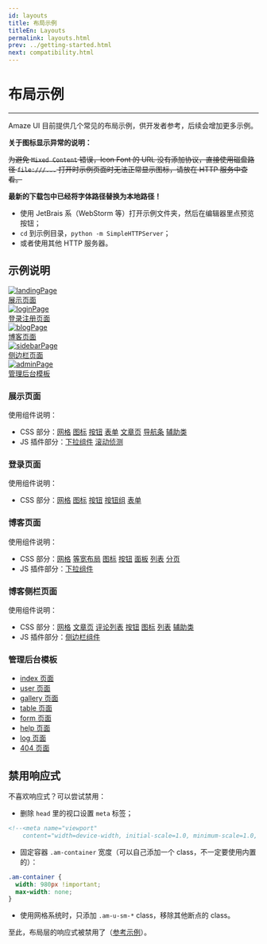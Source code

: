 ```yaml
---
id: layouts
title: 布局示例
titleEn: Layouts
permalink: layouts.html
prev: ../getting-started.html
next: compatibility.html
---
```


# 布局示例
---

Amaze UI 目前提供几个常见的布局示例，供开发者参考，后续会增加更多示例。


**关于图标显示异常的说明：**

~~为避免 `Mixed Content` 错误，Icon Font 的 URL 没有添加协议，直接使用磁盘路径 `file:///...` 打开时示例页面时无法正常显示图标，请放在 HTTP 服务中查看。~~

**最新的下载包中已经将字体路径替换为本地路径！**

- 使用 JetBrais 系（WebStorm 等）打开示例文件夹，然后在编辑器里点预览按钮；
- `cd` 到示例目录，`python -m SimpleHTTPServer`；
- 或者使用其他 HTTP 服务器。


## 示例说明

<div class="am-g">
  <div class="am-u-sm-6 am-u-md-3">
    <a class="am-thumbnail" href="/examples/landing.html">
      <img class="am-img-thumbnail"
           src="http://amazeui.org/i/examples/landingPage.png"
           alt="landingPage"/>
      <figcaption class="am-thumbnail-caption">展示页面</figcaption>
    </a>
  </div>
  <div class="am-u-sm-6 am-u-md-3">
    <a class="am-thumbnail" href="/examples/login.html">
      <img class="am-img-thumbnail"
           src="http://amazeui.org/i/examples/loginPage.png" alt="loginPage"/>
      <figcaption class="am-thumbnail-caption">登录注册页面</figcaption>
    </a>
  </div>
  <div class="am-u-sm-6 am-u-md-3">
    <a class="am-thumbnail" href="/examples/blog.html">
      <img class="am-img-thumbnail"
           src="http://amazeui.org/i/examples/blogPage.png" alt="blogPage"/>
      <figcaption class="am-thumbnail-caption">博客页面</figcaption>
    </a>
  </div>
  <div class="am-u-sm-6 am-u-md-3">
    <a class="am-thumbnail" href="/examples/sidebar.html">
      <img class="am-img-thumbnail"
           src="http://amazeui.org/i/examples/sidebarPage.png"
           alt="sidebarPage"/>
      <figcaption class="am-thumbnail-caption">侧边栏页面</figcaption>
    </a>
  </div>
</div>

<div class="am-g">
  <div class="am-u-sm-6 am-u-md-3">
    <a class="am-thumbnail" href="/examples/admin-index.html">
      <img class="am-img-thumbnail" src="http://ww1.sinaimg.cn/large/005yyi5Jjw1elpr8svtoyj30j70demxe.jpg
" alt="adminPage"/>
      <figcaption class="am-thumbnail-caption">管理后台模板</figcaption>
    </a>
  </div>
</div>

### 展示页面

使用组件说明：

<ul>
  <li>CSS 部分：<a class="am-badge am-badge-success" href="/css/grid">网格</a> <a
    class="am-badge am-badge-success" href="/css/icon">图标</a> <a
    class="am-badge am-badge-success" href="/css/button">按钮</a> <a
    class="am-badge am-badge-success" href="/css/form">表单</a> <a
    class="am-badge am-badge-success" href="/css/article">文章页</a> <a
    class="am-badge am-badge-success" href="/css/topbar">导航条</a> <a
    class="am-badge am-badge-success" href="/css/utility">辅助类</a></li>
  <li>JS 插件部分：<a class="am-badge am-badge-primary" href="/javascript/dropdown">下拉组件</a>
    <a class="am-badge am-badge-primary" href="/javascript/scrollspy">滚动侦测</a>
  </li>
</ul>

### 登录页面

使用组件说明：

<ul>
  <li>CSS 部分：<a class="am-badge am-badge-success" href="/css/grid">网格</a>
    <a class="am-badge am-badge-success" href="/css/icon">图标</a>
    <a class="am-badge am-badge-success" href="/css/button">按钮</a>
    <a class="am-badge am-badge-success" href="/css/button-group">按钮组</a>
    <a class="am-badge am-badge-success" href="/css/form">表单</a></li>
</ul>

### 博客页面

使用组件说明：

<ul>
  <li>CSS 部分：<a class="am-badge am-badge-success" href="/css/grid">网格</a> <a
    class="am-badge am-badge-success" href="/css/block-grid">等宽布局</a> <a
    class="am-badge am-badge-success" href="/css/icon">图标</a> <a
    class="am-badge am-badge-success" href="/css/button">按钮</a> <a
    class="am-badge am-badge-success" href="/css/panel">面板</a> <a
    class="am-badge am-badge-success" href="/css/list">列表</a> <a
    class="am-badge am-badge-success" href="/css/pagination">分页</a></li>
  <li>JS 插件部分：<a class="am-badge am-badge-primary" href="/css/dropdown">下拉组件</a>
  </li>
</ul>

### 博客侧栏页面

使用组件说明：

<ul>
    <li>CSS 部分：<a class="am-badge am-badge-success" href="/css/grid">网格</a> <a class="am-badge am-badge-success" href="/css/article">文章页</a> <a class="am-badge am-badge-success" href="/css/comment">评论列表</a> <a class="am-badge am-badge-success" href="/css/button">按钮</a> <a class="am-badge am-badge-success" href="/css/icon">图标</a> <a class="am-badge am-badge-success" href="/css/list">列表</a> <a class="am-badge am-badge-success" href="/css/utility">辅助类</a></li>
    <li>JS 插件部分：<a class="am-badge am-badge-primary" href="/javascript/offcanvas">侧边栏组件</a></li>
</ul>

### 管理后台模板

- [index 页面](/examples/admin-index.html)
- [user 页面](/examples/admin-user.html)
- [gallery 页面](/examples/admin-gallery.html)
- [table 页面](/examples/admin-table.html)
- [form 页面](/examples/admin-form.html)
- [help 页面](/examples/admin-help.html)
- [log 页面](/examples/admin-log.html)
- [404 页面](/examples/admin-404.html)

## 禁用响应式

不喜欢响应式？可以尝试禁用：

- 删除 `head` 里的视口设置 `meta` 标签；

```html
<!--<meta name="viewport"
    content="width=device-width, initial-scale=1.0, minimum-scale=1.0, maximum-scale=1.0, user-scalable=no">-->
```

- 固定容器 `.am-container` 宽度（可以自己添加一个 class，不一定要使用内置的）：

```css
.am-container {
  width: 980px !important;
  max-width: none;
}
```

- 使用网格系统时，只添加 `.am-u-sm-*` class，移除其他断点的 class。

至此，布局层的响应式被禁用了（[参考示例](/examples/non-responsive.html)）。

